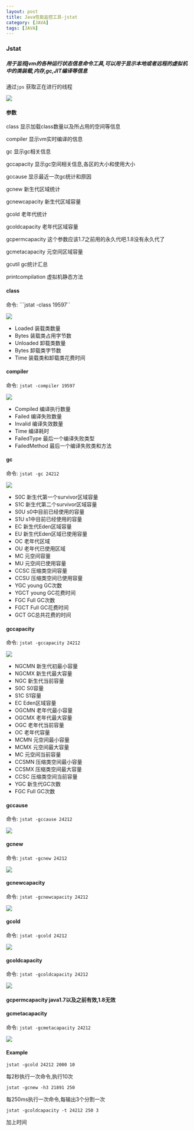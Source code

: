 ```yaml
---
layout: post
title: Java性能监控工具-jstat
category: [JAVA]
tags: [JAVA]
---
```


### Jstat

##### 用于监视jvm的各种运行状态信息命令工具,可以用于显示本地或者远程的虚拟机中的类装载,内存,gc,JIT编译等信息

通过```jps``` 获取正在进行的线程

![](http://pic.woowen.com/jstatjps.png)

#### 参数

class 显示加载class数量以及所占用的空间等信息

compiler 显示vm实时编译的信息

gc 显示gc相关信息

gccapacity 显示gc空间相关信息,各区的大小和使用大小

gccause 显示最近一次gc统计和原因

gcnew 新生代区域统计

gcnewcapacity 新生代区域容量

gcold 老年代统计

gcoldcapacity 老年代区域容量

gcpermcapacity 这个参数应该1.7之前用的永久代吧.1.8没有永久代了

gcmetacapacity 元空间区域容量

gcutil gc统计汇总

printcompilation 虚拟机静态方法

#### class

命令: ```jstat -class 19597``

![](http://pic.woowen.com/%E5%B1%8F%E5%B9%95%E5%BF%AB%E7%85%A7%202017-03-24%20%E4%B8%8B%E5%8D%886.22.32.png)

* Loaded	装载类数量
* Bytes	装载类占用字节数
* Unloaded	卸载类数量
* Bytes	卸载类字节数
* Time  装载类和卸载类花费时间

#### compiler

命令: ```jstat -compiler 19597```

![](http://pic.woowen.com/%E5%B1%8F%E5%B9%95%E5%BF%AB%E7%85%A7%202017-03-24%20%E4%B8%8B%E5%8D%886.26.36.png)

* Compiled	编译执行数量
* Failed  编译失败数量
* Invalid  编译失效数量
* Time  编译耗时
* FailedType  最后一个编译失败类型
* FailedMethod  最后一个编译失败类和方法

#### gc

命令: ```jstat -gc 24212```

![](http://pic.woowen.com/jstatgc.png)

* S0C 新生代第一个survivor区域容量
* S1C 新生代第二个survivor区域容量   
* S0U s0中目前已经使用的容量   
* S1U s1中目前已经使用的容量     
* EC  新生代Eden区域容量     
* EU  新生代Eden区域已使用容量      
* OC  老年代区域       
* OU  老年代已使用区域     
* MC  元空间容量   
* MU  元空间已使用容量  
* CCSC  压缩类空间容量 
* CCSU  压缩类空间已使用容量 
* YGC young GC次数    
* YGCT young GC花费时间
* FGC  Full GC次数  
* FGCT  Full GC花费时间   
* GCT GC总共花费的时间

#### gccapacity

命令: ```jstat -gccapacity 24212```

![](http://pic.woowen.com/jstatgccapacity.png)

* NGCMN  新生代初最小容量
* NGCMX  新生代最大容量   
* NGC    新生代当前容量 
* S0C    S0容量
* S1C 	 S1容量
* EC     Eden区域容量 
* OGCMN	 老年代最小容量	      
* OGCMX  老年代最大容量     
* OGC    老年代当前容量     
* OC     老年代容量  
* MCMN   元空间最小容量  
* MCMX   元空间最大容量   
* MC     元空间当前容量
* CCSMN  压缩类空间最小容量  
* CCSMX  压缩类空间最大容量   
* CCSC   压缩类空间当前容量 
* YGC    新生代GC次数
* FGC    Full GC次数

#### gccause

命令: ```jstat -gccause 24212```

![](http://pic.woowen.com/gccause.png)

#### gcnew

命令: ```jstat -gcnew 24212```

![](http://pic.woowen.com/gcnew.png)

#### gcnewcapacity

命令: ```jstat -gcnewcapacity 24212```

![](http://pic.woowen.com/gcnewcapacity.png)

#### gcold

命令: ```jstat -gcold 24212```

![](http://pic.woowen.com/gcold.png)

#### gcoldcapacity

命令: ```jstat -gcoldcapacity 24212```

![](http://pic.woowen.com/gcoldcapacity.png)

#### gcpermcapacity java1.7以及之前有效,1.8无效

#### gcmetacapacity

命令: ```jstat -gcmetacapacity 24212```

![](http://pic.woowen.com/metacapacity.png)


#### Example

```jstat -gcold 24212 2000 10```

每2秒执行一次命令,执行10次

```jstat -gcnew -h3 21891 250```

每250ms执行一次命令,每输出3个分割一次

```jstat -gcoldcapacity -t 24212 250 3```

加上时间




